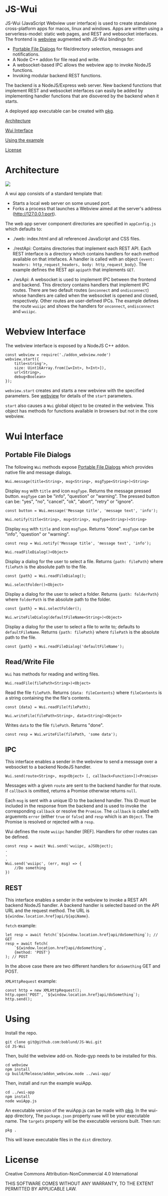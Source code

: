 # JS-Wui

JS-Wui (JavaScript Webview user interface) is used to create standalone cross-platform apps for macos, linux and windows. Apps are written using a serverless-model: static web pages, and REST and websocket interfaces. The frontend is [webview](https://github.com/webview/webview) augmented with JS-Wui bindings for:

- [Portable File Dialogs](https://github.com/samhocevar/portable-file-dialogs) for file/directory selection, messages and notifications.
- A Node C++ addon for file read and write.
- A websocket-based IPC allows the webview app to invoke NodeJS functions.
- Invoking modular backend REST functions.

The backend is a NodeJS/Express web server. New backend functions that implement REST and websocket interfaces can easily be added by implementing handler functions that are disovered by the backend when it starts.

A deployed app executable can be created with [pkg](https://www.npmjs.com/package/pkg).

[Architecture](#architecture)

[Wui Interface](#wui)

[Using the example](#using)

[License](#license)

# Architecture <a name="architecture"></a>

![](architecture.drawio.png)

A wui app consists of a standard template that:
- Starts a local web server on some unused port.
- Forks a process that launches a Webview aimed at the server's address (http://127.0.0.1:port).

The web app server component directories are specified in ```appConfig.js``` which defaults to:
- ./web: index.html and all referenced JavaScript and CSS files.

- ./restApi: Contains directories that implement each REST API. Each REST interface is a directory which contains handlers for each method available on that intefaces. A handler is called with an object ```{event: headers: http_request_headers, body: http_request_body}```. The example defines the REST api ```apipath``` that implements ```GET```.

- ./wsApi: A websocket is used to implement IPC between the frontend and backend. This directory contains handlers that implement IPC routes. There are two default routes (```onconnect``` and ```ondisconnect```) whose handlers are called when the websocket is opened and closed, respectively. Other routes are user-defined IPCs. The example defines the route ```wuiipc``` and shows the handlers for ```onconnect```, ```ondisconnect``` and ```wuiipc```.

# Webview Interface <a name="webview"></a>

The webview interface is exposed by a NodeJS C++ addon.

```
const webview = require('./addon_webview.node')
webview.start({
	title<string'>,
	size: Uint16Array.from([w<Int>, h<Int>]),
	url<String>,
	debug<Boolean>
});
```

```webview.start``` creates and starts a new webview with the specified parameters. See [webview](https://github.com/webview/webview) for details of the ```start``` parameters.

```start``` also causes a ```Wui``` global object to be created in the webview. This object has methods for functions available in browsers but not in the core webview.

# Wui Interface <a name="wui"></a>

## Portable File Dialogs

The following ```Wui``` methods expose [Portable File Dialogs](https://github.com/samhocevar/portable-file-dialogs/tree/main) which provides native file and message dialogs.

```Wui.message(title<String>, msg<String>, msgType<String>)<String>```

Display ```msg``` with ```title``` and icon ```msgType```. Returns the message pressed button. ```msgType``` can be "info", "question" or "warning". The pressed button can be: "yes", "no", "cancel", "ok", "abort", "retry" or "ignore".

```
const button = Wui.message('Message title', 'message text', 'info');
```

```Wui.notify(title<String>, msg<String>, msgType<String>)<String>```

Display ```msg``` with ```title``` and icon ```msgType```. Returns "done". ```msgType``` can be "info", "question" or "warning".

```
const resp = Wui.notify('Message title', 'message text', 'info');
```

```Wui.readFileDialog()<Object>```

Display a dialog for the user to select a file. Returns ```{path: filePath}``` where ```filePath``` is the absolute path to the file.

```
const {path} = Wui.readFileDialog();
```

```Wui.selectFolder()<Object>```

Display a dialog for the user to select a folder. Returns ```{path: folderPath}``` where ```folderPath``` is the absolute path to the folder.

```
const {path} = Wui.selectFolder();
```

```Wui.writeFileDialog(defaultFileName<String>)<Object>```

Display a dialog for the user to select a file to write to; defaults to  ```defaultFileName```. Returns ```{path: filePath}``` where ```filePath``` is the absolute path to the file.

```
const {path} = Wui.readFileDialog('defaultFileName');
```

## Read/Write File

```Wui``` has methods for reading and writing files.

```Wui.readFile(filePath<String>)<Object>```

Read the file ```filePath```. Returns ```{data: fileContents}``` where ```fileContents``` is a string containing the the file's contents.

```
const {data} = Wui.readFile(filePath);
```

```Wui.writeFile(filePath<String>, data<String)<Object>```

Writes ```data``` to the file ```filePath```. Returns "done".

```
const resp = Wui.writeFile(filePath, 'some data');
```

## IPC

This interface enables a sender in the webview to send a message over a websocket to a backend NodeJS handler. 

```Wui.send(route<String>, msg<Object> [, callback<Function>])<Promise>```

Messages with a given ```route``` are sent to the backend handler for that route. If ```callback``` is omitted, returns a Promise otherwise returns ```null```.

Each ```msg``` is sent with a unique ID to the backend handler. This ID must be included in the response from the backend and is used to invoke the corresponding ```callback``` or resolve the ```Promise```. The ```callback``` is called with arguemnts ```error``` (either ```true``` or ```false```) and ```resp``` which is an ```Object```. The Promise is resolved or rejected with a ```resp```.

Wui defines the route ```wuiipc``` handler [REF]. Handlers for other routes can be defined.

```
const resp = await Wui.send('wuiipc, aJSObject);
.
.
.
Wui.send('wuiipc', (err, msg) => {
	//Do something
})
```

## REST

This interface enables a sender in the webview to invoke a REST API backend NodeJS handler. A backend handler is selected based on the API URL and the request method. The URL is ```${window.location.href}api/${apiName}```.

```fetch``` example:

```
let resp = await fetch(`${window.location.href}api/doSomething`); // GET
resp = await fetch(
	`${window.location.href}api/doSomething`,
	{method: 'POST'}
); // POST
```

In the above case there are two different handlers for ```doSomething``` GET and POST.

```XMLHttpRequest``` example:

```
const http = new XMLHttpRequest();
http.open('POST', `${window.location.href}api/doSomething`);
http.send();
```

# Using <a name="using"></a>

Install the repo.

```
git clone git@github.com:boblund/JS-Wui.git
cd JS-Wui
```

Then, build the webview add-on. Node-gyp needs to be installed for this.

```
cd webview
npm install
cp build/Release/addon_webview.node ../wui-app/
```

Then, install and run the example wuiApp.

```
cd ../wui-app
npm install
node wuiApp.js
```

An executable version of the wuiApp.js can be made with [pkg](https://www.npmjs.com/package/pkg). In the wui-app directory, The ```package.json``` property ```name``` will be your executable name. The ```targets``` property will be the executable versions built. Then run:

```
pkg .
```

This will leave executable files in the ```dist``` directory.

# License <a name="license"></a>

Creative Commons Attribution-NonCommercial 4.0 International

THIS SOFTWARE COMES WITHOUT ANY WARRANTY, TO THE EXTENT PERMITTED BY APPLICABLE LAW.
